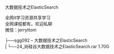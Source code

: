 大数据技术之ElasticSearch

全网it学习资源共享学习<br>全网课程都有，欢迎私聊<br>微信：jerryttom<br>

├──sgg092 – 大数据技术之ElasticSearch<br> | └──24_尚硅谷大数据技术之ElasticSearch.rar 1.70G